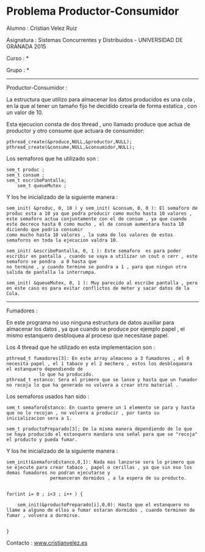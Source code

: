 # Problema Productor-Consumidor

Alumno : Cristian Velez Ruiz 

Asignatura : Sistemas Concurrentes y Distribuidos - UNIVERSIDAD DE GRANADA 2015

Curso : *

Grupo : *

_____________________________________________________________________________________________________________

Productor-Consumidor : 

La estructura que utilizo para almacenar los datos producidos es una cola , en la que al tener un tamaño fijo he decidido crearla de forma estatica , con
un valor de 10.

Esta ejecucion consta de dos thread , uno llamado produce que actua de productor y otro consume que actuara de consumidor:

	pthread_create(&produce,NULL,&productor,NULL);
	pthread_create(&consume,NULL,&consumidor,NULL);

Los semaforos que he utilizado son : 
	
	sem_t produc ;
	sem_t consum ; 
	sem_t escribePantalla;
        sem_t queueMutex ;

Y los he inicializado de la siguiente manera : 

	sem_init( &produc, 0, 10 ) y sem_init( &consum, 0, 0 ): El semaforo de produc esta a 10 ya que podra producir como mucho hasta 10 valores , 
	este semaforo actua conjuntamente con el de consum , ya que cuando este decrece hasta 0 como mucho , el de consum aumentara hasta 10 diciendo que podria consumir 
	como mucho hasta 10 valores , la suma de los valores de estos semaforos en toda la ejecucion valdra 10.

	sem_init( &escribePantalla, 0, 1 ): Este semaforo  es para poder escribir en pantalla , cuando se vaya a utilizar un cout o cerr , este semaforo se pondra  a 0 hasta que 
	no termine , y cuando termine se pondra a 1 , para que ningun otra salida de pantalla la interrumpa.

	sem_init( &queueMutex, 0, 1 ): Muy parecido al escribe pantalla , pero en este caso es para evitar conflictos de meter y sacar datos de la Cola.

	
_____________________________________________________________________________________________________________

Fumadores : 

En este programa no uso ninguna estructura de datos auxiliar para almacenar los datos , ya que cuando se produce por ejemplo papel , el mismo estanquero desbloquea al proceso que 
necesitase papel.

Los 4 thread que he utilizado en esta implementacion son :
 
	pthread_t fumadores[3]: En este array almaceno a 3 fumadores , el 0 necesita papel , el 1 tabaco y el 2 mechero , estos los desbloqueara el estanquero dependiendo de 
				lo que ha producido.
	pthread_t estanco: Sera el primero que se lance y hasta que un fumador no recoja lo que ha generado no volvera a crear otro material .

Los semaforos usados han sido : 

	sem_t semaforoEstanco: En cuanto genere un 1 elemento se para y hasta que no lo recojan , no volvera a producir , por tanto su inicializacion sera a 1.

	sem_t productoPreparado[3]; De la misma manera dependiendo de lo que se haya producido el estanquero mandara una señal para que se "recoja" el producto y pueda fumar.


Y los he inicializado de la siguiente manera : 

	sem_init(&semaforoEstanco,0,1): Nada mas lanzarse sera lo primero que se ejecute para crear tabaco , papel o cerillas , ya que sin eso los demas fumadores no podran ejecutarse y 
					permanceran dormidos , a la espera de su producto.


	for(int i= 0 ; i<3 ; i++ ) {

		sem_init(&productoPreparado[i],0,0): Hasta que el estanquero no llame a alguno de ellos a fumar estaran dormidos , cuando terminen de fumar , volvera a dormirse.
			

	}
	
	
Contacto : www.cristianvelez.es
